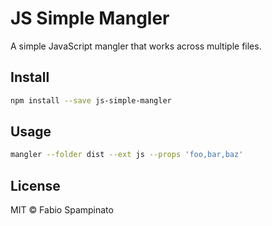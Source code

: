 # JS Simple Mangler

A simple JavaScript mangler that works across multiple files.

## Install

```sh
npm install --save js-simple-mangler
```

## Usage

```sh
mangler --folder dist --ext js --props 'foo,bar,baz'
```

## License

MIT © Fabio Spampinato
